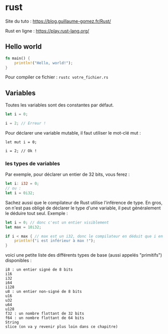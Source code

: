# rust

Site du tuto : https://blog.guillaume-gomez.fr/Rust/

Rust en ligne : https://play.rust-lang.org/

## Hello world

```rust
fn main() {
    println!("Hello, world!");
}
```

Pour compiler ce fichier : `rustc votre_fichier.rs`

## Variables

Toutes les variables sont des constantes par défaut.

```rust
let i = 0;

i = 2; // Erreur !
```

Pour déclarer une variable mutable, il faut utiliser le mot-clé mut :

```
let mut i = 0;

i = 2; // Ok !
```
### les types de variables

Par exemple, pour déclarer un entier de 32 bits, vous ferez :

```rust
let i: i32 = 0;
// ou :
let i = 0i32;
```

Sachez aussi que le compilateur de Rust utilise l'inférence de type. En gros, on n'est pas obligé de déclarer le type d'une variable, il peut généralement le déduire tout seul. Exemple :

```rust
let i = 0; // donc c'est un entier visiblement
let max = 10i32;

if i < max { // max est un i32, donc le compilateur en déduit que i en est un aussi
    println!("i est inférieur à max !");
}
```
voici une petite liste des différents types de base (aussi appelés "primitifs") disponibles :

    i8 : un entier signé de 8 bits
    i16
    i32
    i64
    i128
    u8 : un entier non-signé de 8 bits
    u16
    u32
    u64
    u128
    f32 : un nombre flottant de 32 bits
    f64 : un nombre flottant de 64 bits
    String
    slice (on va y revenir plus loin dans ce chapitre)

